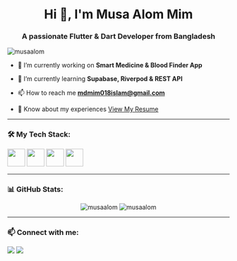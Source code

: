 <h1 align="center">Hi 👋, I'm Musa Alom Mim</h1>
<h3 align="center">A passionate Flutter & Dart Developer from Bangladesh</h3>

<p align="left"> <img src="https://komarev.com/ghpvc/?username=musaalom&label=Profile%20views&color=0e75b6&style=flat" alt="musaalom" /> </p>

- 🔭 I’m currently working on **Smart Medicine & Blood Finder App**

- 🌱 I’m currently learning **Supabase, Riverpod & REST API**

- 📫 How to reach me **mdmim018islam@gmail.com**

- 📄 Know about my experiences [View My Resume](#)

---

### 🛠️ My Tech Stack:
<p align="left">
  <img src="https://cdn.jsdelivr.net/gh/devicons/devicon/icons/flutter/flutter-original.svg" width="40"/>
  <img src="https://cdn.jsdelivr.net/gh/devicons/devicon/icons/dart/dart-original.svg" width="40"/>
  <img src="https://cdn.jsdelivr.net/gh/devicons/devicon/icons/firebase/firebase-plain.svg" width="40"/>
  <img src="https://cdn.jsdelivr.net/gh/devicons/devicon/icons/javascript/javascript-original.svg" width="40"/>
</p>

---

### 📊 GitHub Stats:
<p align="center">
  <img src="https://github-readme-stats.vercel.app/api?username=musaalom&show_icons=true&locale=en" alt="musaalom" />
  <img src="https://github-readme-stats.vercel.app/api/top-langs?username=musaalom&show_icons=true&locale=en&layout=compact" alt="musaalom" />
</p>

---

### 📫 Connect with me:
<p>
  <a href="mailto:mdmim018islam@gmail.com"><img src="https://img.shields.io/badge/Gmail-D14836?style=for-the-badge&logo=gmail&logoColor=white"/></a>
  <a href="https://linkedin.com/in/YOUR-LINKEDIN"><img src="https://img.shields.io/badge/LinkedIn-0077B5?style=for-the-badge&logo=linkedin&logoColor=white"/></a>
</p>
